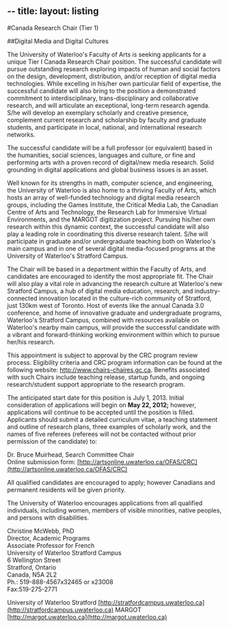 --
title:
layout: listing
--

#Canada Research Chair (Tier 1)

##Digital Media and Digital Cultures

The University of Waterloo's Faculty of Arts is seeking applicants for a unique Tier I Canada Research Chair position. The successful candidate will pursue outstanding research exploring impacts of human and social factors on the design, development, distribution, and/or reception of digital media technologies. While excelling in his/her own particular field of expertise, the successful candidate will also bring to the position a demonstrated commitment to interdisciplinary, trans-disciplinary and collaborative research, and will articulate an exceptional, long-term research agenda. S/he will develop an exemplary scholarly and creative presence, complement current research and scholarship by faculty and graduate students, and participate in local, national, and international research networks.

The successful candidate will be a full professor (or equivalent) based in the humanities, social sciences, languages and culture, or fine and performing arts with a proven record of digital/new media research. Solid grounding in digital applications and global business issues is an asset.

Well known for its strengths in math, computer science, and engineering, the University of Waterloo is also home to a thriving Faculty of Arts, which hosts an array of well-funded technology and digital media research groups, including the Games Institute, the Critical Media Lab, the Canadian Centre of Arts and Technology, the Research Lab for Immersive Virtual Environments, and the MARGOT digitization project. Pursuing his/her own research within this dynamic context, the successful candidate will also play a leading role in coordinating this diverse research talent. S/he will participate in graduate and/or undergraduate teaching both on Waterloo's main campus and in one of several digital media-focused programs at the University of Waterloo's Stratford Campus.

The Chair will be based in a department within the Faculty of Arts, and candidates are encouraged to identify the most appropriate fit. The Chair will also play a vital role in advancing the research culture at Waterloo's new Stratford Campus, a hub of digital media education, research, and industry-connected innovation located in the culture-rich community of Stratford, just 130km west of Toronto. Host of events like the annual Canada 3.0 conference, and home of innovative graduate and undergraduate programs, Waterloo's Stratford Campus, combined with resources available on Waterloo's nearby main campus, will provide the successful candidate with a vibrant and forward-thinking working environment within which to pursue her/his research.

This appointment is subject to approval by the CRC program review process. Eligibility criteria and CRC program information can be found at the following website: <http://www.chairs-chaires.gc.ca>. Benefits associated with such Chairs include teaching release, startup funds, and ongoing research/student support appropriate to the research program.

The anticipated start date for this position is July 1, 2013. Initial consideration of applications will begin on **May 22, 2012;** however, applications will continue to be accepted until the position is filled. Applicants should submit a detailed curriculum vitae, a teaching statement and outline of research plans, three examples of scholarly work, and the names of five referees (referees will not be contacted without prior permission of the candidate) to:

Dr. Bruce Muirhead, Search Committee Chair  
Online submission form: [http://artsonline.uwaterloo.ca/OFAS/CRC](http://artsonline.uwaterloo.ca/OFAS/CRC)

All qualified candidates are encouraged to apply; however Canadians and permanent residents will be given priority.

The University of Waterloo encourages applications from all qualified individuals, including women, members of visible minorities, native peoples, and persons with disabilities.

Christine McWebb, PhD  
Director, Academic Programs  
Associate Professor for French  
University of Waterloo Stratford Campus  
6 Wellington Street  
Stratford, Ontario  
Canada, N5A 2L2  
Ph.: 519-888-4567x32465 or x23008  
Fax:519-275-2771  

University of Waterloo Stratford [http://stratfordcampus.uwaterloo.ca](http://stratfordcampus.uwaterloo.ca)
MARGOT [http://margot.uwaterloo.ca](http://margot.uwaterloo.ca)
